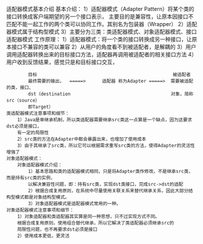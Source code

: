 适配器模式基本介绍
    基本介绍：
        1）适配器模式（Adapter Pattern）将某个类的接口转换成客户端期望的另一个接口表示，
            主要目的是兼容性，让原本因接口不匹配不能一起工作的两个类可以协同工作。其别名为包装器（Wrapper）
        2）适配器模式属于结构型模式
        3）主要分为三类：类适配器模式、对象适配器模式、接口适配器模式
    工作原理：
        1）适配器模式：将一个类的接口转换成另一种接口，让原本接口不兼容的类可以兼容
        2）从用户的角度看不到被适配者，是解耦的
        3）用户调用适配器转换出来的目标接口方法，适配器再调用被适配者的相关接口方法
        4）用户收到反馈结果，感觉只是和目标接口交互，
            
            目标                                                  被适配者
            最终需要的输出，  =====>      适配器 称为Adapter =====>  需要被适配的类，接口、
            dst（destination                                     对象，简称src（source）
            即Target）
    类适配器模式注意事项和细节：
        1）Java是单继承机制，所以类适配器需要继承src类这一点算是一个缺点，因为这要求dst必须是接口，
        有一定的局限性
        2）src类的方法在Adapter中都会暴露出来，也增加了使用成本
        3）由于其继承了src类，所以它可以根据需求重写src类的方法，使得Adapter的灵活性增强了
    对象适配器模式：
        对象适配器模式介绍：
            1）基本思路和类的适配器模式相同，只是将Adapter类作修改，不是继承src类，而是持有src类的实例，
            以解决兼容性问题，即：持有src类，实现dst类接口，完成src->dst的适配
            2）根据合成复用原则，在系统中尽量使用关联关系来替代继承关系，因此大部分结构型模式都是对象结构型模式。
            3）对象适配器模式是适配器模式常用的一种。
    对象适配器模式注意事项和细节：
        1）对象适配器和类适配器其实算是同一种思想，只不过实现方式不同。
        根据合成复用原则，使用组合替代继承，所以它解决了类适配器必须继承src的
        局限性问题，也不再要求dst必须是接口
        2）使用成本更低，更灵活